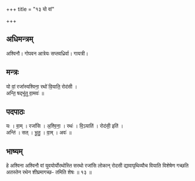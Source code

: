 +++
title = "१३ यो वां"

+++
## अधिमन्त्रम्
अश्विनौ। गोपवन आत्रेयः सप्तवध्रिर्वा। गायत्री।

## मन्त्रः
यो वां॒ रजां॑स्यश्विना॒ रथो॑ वि॒याति॒ रोद॑सी ।  
अन्ति॒ षद्भू॑तु वा॒मवः॑ ॥

## पदपाठः
यः । वा॒म् । रजां॑सि । अ॒श्वि॒ना॒ । रथः॑ । वि॒ऽयाति॑ । रोद॑सी॒ इति॑ ।  
अन्ति॑ । सत् । भू॒तु॒ । वा॒म् । अवः॑ ॥

## भाष्यम्
हे अश्विना अश्विनौ वां युवयोर्योरथोस्ति सरथो रजांसि लोकान् रोदसी द्यावापृथिव्यौच वियाति विशेषेण गच्छति अतस्तेन रथेन शीघ्रमागच्छ- तमिति शेषः ॥ १३ ॥